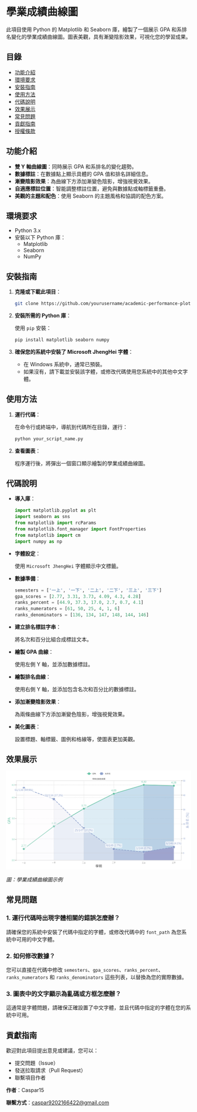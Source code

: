 # 學業成績曲線圖

此項目使用 Python 的 Matplotlib 和 Seaborn 庫，繪製了一個展示 GPA 和系排名變化的學業成績曲線圖。圖表美觀，具有漸變陰影效果，可視化您的學習成果。

## 目錄

- [功能介紹](#功能介紹)
- [環境要求](#環境要求)
- [安裝指南](#安裝指南)
- [使用方法](#使用方法)
- [代碼說明](#代碼說明)
- [效果展示](#效果展示)
- [常見問題](#常見問題)
- [貢獻指南](#貢獻指南)
- [授權條款](#授權條款)

## 功能介紹

- **雙 Y 軸曲線圖**：同時展示 GPA 和系排名的變化趨勢。
- **數據標註**：在數據點上顯示具體的 GPA 值和排名詳細信息。
- **漸變陰影效果**：為曲線下方添加漸變色陰影，增強視覺效果。
- **自適應標註位置**：智能調整標註位置，避免與數據點或軸標籤重疊。
- **美觀的主題和配色**：使用 Seaborn 的主題風格和協調的配色方案。

## 環境要求

- Python 3.x
- 安裝以下 Python 庫：
  - Matplotlib
  - Seaborn
  - NumPy

## 安裝指南

1. **克隆或下載此項目**：

   ```bash
   git clone https://github.com/yourusername/academic-performance-plot.git
   ```

2. **安裝所需的 Python 庫**：

   使用 `pip` 安裝：

   ```bash
   pip install matplotlib seaborn numpy
   ```

3. **確保您的系統中安裝了 Microsoft JhengHei 字體**：

   - 在 Windows 系統中，通常已預裝。
   - 如果沒有，請下載並安裝該字體，或修改代碼使用您系統中的其他中文字體。

## 使用方法

1. **運行代碼**：

   在命令行或終端中，導航到代碼所在目錄，運行：

   ```bash
   python your_script_name.py
   ```

2. **查看圖表**：

   程序運行後，將彈出一個窗口顯示繪製的學業成績曲線圖。

## 代碼說明

- **導入庫**：

  ```python
  import matplotlib.pyplot as plt
  import seaborn as sns
  from matplotlib import rcParams
  from matplotlib.font_manager import FontProperties
  from matplotlib import cm
  import numpy as np
  ```

- **字體設定**：

  使用 `Microsoft JhengHei` 字體顯示中文標籤。

- **數據準備**：

  ```python
  semesters = ['一上', '一下', '二上', '二下', '三上', '三下']
  gpa_scores = [2.77, 3.31, 3.73, 4.09, 4.3, 4.28]
  ranks_percent = [44.9, 37.3, 17.0, 2.7, 0.7, 4.1]
  ranks_numerators = [61, 50, 25, 4, 1, 6]
  ranks_denominators = [136, 134, 147, 148, 144, 146]
  ```

- **建立排名標註字串**：

  將名次和百分比組合成標註文本。

- **繪製 GPA 曲線**：

  使用左側 Y 軸，並添加數據標註。

- **繪製排名曲線**：

  使用右側 Y 軸，並添加包含名次和百分比的數據標註。

- **添加漸變陰影效果**：

  為兩條曲線下方添加漸變色陰影，增強視覺效果。

- **美化圖表**：

  設置標題、軸標籤、圖例和格線等，使圖表更加美觀。

## 效果展示

![學業成績曲線圖](images/academic_performance.png)

*圖：學業成績曲線圖示例*

## 常見問題

### 1. 運行代碼時出現字體相關的錯誤怎麼辦？

請確保您的系統中安裝了代碼中指定的字體，或修改代碼中的 `font_path` 為您系統中可用的中文字體。

### 2. 如何修改數據？

您可以直接在代碼中修改 `semesters`、`gpa_scores`、`ranks_percent`、`ranks_numerators` 和 `ranks_denominators` 這些列表，以替換為您的實際數據。

### 3. 圖表中的文字顯示為亂碼或方框怎麼辦？

這通常是字體問題，請確保正確設置了中文字體，並且代碼中指定的字體在您的系統中可用。

## 貢獻指南

歡迎對此項目提出意見或建議，您可以：

- 提交問題（Issue）
- 發送拉取請求（Pull Request）
- 聯繫項目作者


**作者**：Caspar15

**聯繫方式**：caspar9202166422@gmail.com
